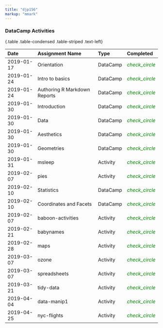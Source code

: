 ```yaml
---
title: "djp156"
markup: "mmark"
---
```



### DataCamp Activities


{.table .table-condensed .table-striped .text-left}

|  Date     |  Assignment Name             |  Type    |  Completed
|:----------|:-----------------------------|:---------|:----------
| 2019-01-17| Orientation                  | DataCamp |  <span style="color:green"><i class='material-icons'>check_circle</i></span>
| 2019-01-24| Intro to basics              | DataCamp |  <span style="color:green"><i class='material-icons'>check_circle</i></span>
| 2019-01-24| Authoring R Markdown Reports | DataCamp |  <span style="color:green"><i class='material-icons'>check_circle</i></span>
| 2019-01-30| Introduction                 | DataCamp |  <span style="color:green"><i class='material-icons'>check_circle</i></span>
| 2019-01-30| Data                         | DataCamp |  <span style="color:green"><i class='material-icons'>check_circle</i></span>
| 2019-01-30| Aesthetics                   | DataCamp |  <span style="color:green"><i class='material-icons'>check_circle</i></span>
| 2019-01-30| Geometries                   | DataCamp |  <span style="color:green"><i class='material-icons'>check_circle</i></span>
| 2019-01-31| msleep                       | Activity |  <span style="color:green"><i class='material-icons'>check_circle</i></span>
| 2019-02-07| pies                         | Activity |  <span style="color:green"><i class='material-icons'>check_circle</i></span>
| 2019-02-10| Statistics                   | DataCamp |  <span style="color:green"><i class='material-icons'>check_circle</i></span>
| 2019-02-10| Coordinates and Facets       | DataCamp |  <span style="color:green"><i class='material-icons'>check_circle</i></span>
| 2019-02-07| baboon-activities            | Activity |  <span style="color:green"><i class='material-icons'>check_circle</i></span>
| 2019-02-21| babynames                    | Activity |  <span style="color:green"><i class='material-icons'>check_circle</i></span>
| 2019-02-28| maps                         | Activity |  <span style="color:green"><i class='material-icons'>check_circle</i></span>
| 2019-03-07| ozone                        | Activity |  <span style="color:green"><i class='material-icons'>check_circle</i></span>
| 2019-03-07| spreadsheets                 | Activity |  <span style="color:green"><i class='material-icons'>check_circle</i></span>
| 2019-03-21| tidy-data                    | Activity |  <span style="color:green"><i class='material-icons'>check_circle</i></span>
| 2019-04-04| data-manip1                  | Activity |  <span style="color:green"><i class='material-icons'>check_circle</i></span>
| 2019-04-25| nyc-flights                  | Activity |  <span style="color:green"><i class='material-icons'>check_circle</i></span>